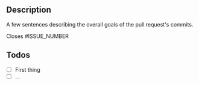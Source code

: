 ## Description
A few sentences describing the overall goals of the pull request's commits.

Closes #ISSUE_NUMBER

## Todos
- [ ] First thing
- [ ] ...
